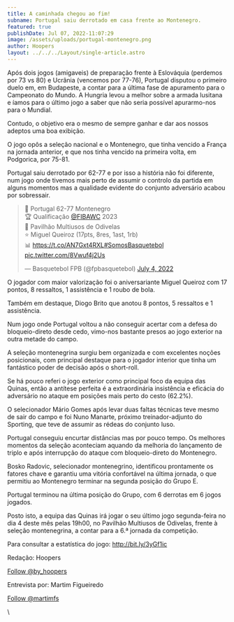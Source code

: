 ```yaml
---
title: A caminhada chegou ao fim!
subname: Portugal saiu derrotado em casa frente ao Montenegro.
featured: true
publishDate: Jul 07, 2022-11:07:29
image: /assets/uploads/portugal-montenegro.png
author: Hoopers
layout: ../../../Layout/single-article.astro
---
```

<!--StartFragment-->

Após dois jogos (amigaveis) de preparação frente à Eslováquia (perdemos por 73 vs 80) e Ucrânia (vencemos por 77-76), Portugal disputou o primeiro duelo em, em Budapeste, a contar para a última fase de apuramento para o Campeonato do Mundo. A Hungria levou a melhor sobre a armada lusitana e íamos para o último jogo a saber que não seria possível apurarmo-nos para o Mundial. 



Contudo, o objetivo era o mesmo de sempre ganhar e dar aos nossos adeptos uma boa exibição. 



O jogo opôs a seleção nacional e o Montenegro, que tinha vencido a França na jornada anterior, e que nos tinha vencido na primeira volta, em Podgorica, por 75-81. 



Portugal saiu derrotado por 62-77 e por isso a história não foi diferente, num jogo onde tivemos mais perto de assumir o controlo da partida em alguns momentos mas a qualidade evidente do conjunto adversário acabou por sobressair. [](https://twitter.com/fpbasquetebol/status/1544048732425035781?s=21)<!--StartFragment-->

<blockquote class="twitter-tweet"><p lang="pt" dir="ltr">🏀 Portugal 62-77 Montenegro<br>🏆 Qualificação <a href="https://twitter.com/FIBAWC?ref_src=twsrc%5Etfw">@FIBAWC</a> 2023<br>📍 Pavilhão Multiusos de Odivelas<br>⭐ Miguel Queiroz (17pts, 8res, 1ast, 1rb)<br>📊 <a href="https://t.co/AN7Gxt4RXL">https://t.co/AN7Gxt4RXL</a><a href="https://twitter.com/hashtag/SomosBasquetebol?src=hash&amp;ref_src=twsrc%5Etfw">#SomosBasquetebol</a> <a href="https://t.co/8Vwuf4j2Us">pic.twitter.com/8Vwuf4j2Us</a></p>&mdash; Basquetebol FPB (@fpbasquetebol) <a href="https://twitter.com/fpbasquetebol/status/1544048732425035781?ref_src=twsrc%5Etfw">July 4, 2022</a></blockquote> <script async src="https://platform.twitter.com/widgets.js" charset="utf-8"></script>

<!--EndFragment-->

O jogador com maior valorização foi o aniversariante Miguel Queiroz com 17 pontos, 8 ressaltos, 1 assistência e 1 roubo de bola.

Também em destaque, Diogo Brito que anotou 8 pontos, 5 ressaltos e 1 assistência.



Num jogo onde Portugal voltou a não conseguir acertar com a defesa do bloqueio-direto desde cedo, vimo-nos bastante presos ao jogo exterior na outra metade do campo.



A seleção montenegrina surgiu bem organizada e com excelentes noções posicionais, com principal destaque para o jogador interior que tinha um fantástico poder de decisão após o short-roll.



Se há pouco referi o jogo exterior como principal foco da equipa das Quinas, então a antítese perfeita é a extraordinária insistência e eficácia do adversário no ataque em posições mais perto do cesto (62.2%).



O selecionador Mário Gomes após levar duas faltas técnicas teve mesmo de sair do campo e foi Nuno Manarte, próximo treinador-adjunto do Sporting, que teve de assumir as rédeas do conjunto luso.



Portugal conseguiu encurtar distâncias mas por pouco tempo. Os melhores momentos da seleção aconteciam aquando da melhoria do lançamento de triplo e após interrupção do ataque com bloqueio-direto do Montenegro. 



Bosko Radovic, selecionador montenegrino, identificou prontamente os fatores chave e garantiu uma vitória confortável na última jornada, o que permitiu ao Montenegro terminar na segunda posição do Grupo E.

Portugal terminou na última posição do Grupo, com 6 derrotas em 6 jogos jogados.



Posto isto, a equipa das Quinas irá jogar o seu último jogo segunda-feira no dia 4 deste mês pelas 19h00, no Pavilhão Multiusos de Odivelas, frente à seleção montenegrina, a contar para a 6.ª jornada da competição.



Para consultar a estatística do jogo: <http://bit.ly/3yGf1ic> 



Redação: Hoopers

<!--StartFragment-->

<a href="https://twitter.com/by_hoopers?ref_src=twsrc%5Etfw" class="twitter-follow-button" data-show-count="false">Follow @by_hoopers</a><script async src="https://platform.twitter.com/widgets.js" charset="utf-8"></script>



Entrevista por: Martim Figueiredo 

<!--StartFragment-->

<a href="https://twitter.com/martimfs?ref_src=twsrc%5Etfw" class="twitter-follow-button" data-show-count="false">Follow @martimfs</a><script async src="https://platform.twitter.com/widgets.js" charset="utf-8"></script>

<!--EndFragment-->\
<!--StartFragment-->

<script async src="https://platform.twitter.com/widgets.js" charset="utf-8"></script>

<!--EndFragment-->

<!--EndFragment-->